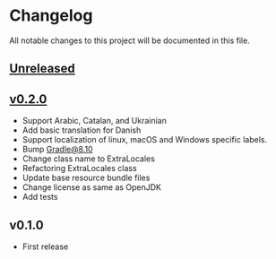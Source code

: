 # Changelog

All notable changes to this project will be documented in this file.

## [Unreleased]

## [v0.2.0]

- Support Arabic, Catalan, and Ukrainian
- Add basic translation for Danish
- Support localization of linux, macOS and Windows specific labels.
- Bump Gradle@8.10
- Change class name to ExtraLocales
- Refactoring ExtraLocales class
- Update base resource bundle files
- Change license as same as OpenJDK
- Add tests

## v0.1.0

* First release

[Unreleased]: https://codeberg.org/miurahr/java-swing-extra-locales/compare/v0.2.0...HEAD
[v0.2.0]: https://codeberg.org/miurahr/java-swing-extra-locales/compare/v0.1.0...v0.2.0
